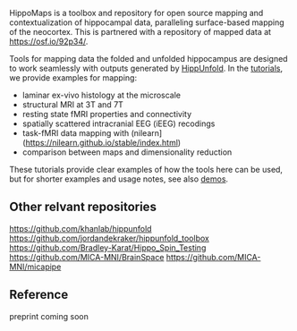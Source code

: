 HippoMaps is a toolbox and repository for open source mapping and contextualization of hippocampal data, paralleling surface-based mapping of the neocortex. This is partnered with a repository of mapped data at https://osf.io/92p34/.

Tools for mapping data the folded and unfolded hippocampus are designed to work seamlessly with outputs generated by [HippUnfold](https://github.com/khanlab/hippunfold). In the [tutorials](https://github.com/jordandekraker/hippomaps/tree/master/tutorials), we provide examples for mapping:
- laminar ex-vivo histology at the microscale
- structural MRI at 3T and 7T
- resting state fMRI properties and connectivity 
- spatially scattered intracranial EEG (iEEG) recodings
- task-fMRI data mapping with (nilearn](https://nilearn.github.io/stable/index.html)
- comparison between maps and dimensionality reduction

These tutorials provide clear examples of how the tools here can be used, but for shorter examples and usage notes, see also [demos](https://github.com/jordandekraker/hippomaps/tree/master/hippomaps/demos).

## Other relvant repositories

https://github.com/khanlab/hippunfold
https://github.com/jordandekraker/hippunfold_toolbox
https://github.com/Bradley-Karat/Hippo_Spin_Testing
https://github.com/MICA-MNI/BrainSpace
https://github.com/MICA-MNI/micapipe

## Reference

preprint coming soon
